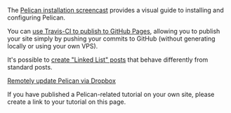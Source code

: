 The [Pelican installation screencast](http://hackercodex.com/guide/pelican-static-site-generator-install/) provides a visual guide to installing and configuring Pelican.

You can [use Travis-CI to publish to GitHub Pages](http://zonca.github.io/2013/09/automatically-build-pelican-and-publish-to-github-pages.html), allowing you to publish your site simply by pushing your commits to GitHub (without generating locally or using your own VPS).

It's possible to [create "Linked List" posts](https://gist.github.com/jasonpbecker/7539951) that behave differently from standard posts.

[Remotely update Pelican via Dropbox](http://www.sparsebundle.net/posts/remotely-update-pelican-via-dropbox/)

If you have published a Pelican-related tutorial on your own site, please create a link to your tutorial on this page.